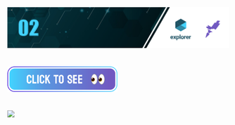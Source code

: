 <img src="https://github.com/jacksonMarcelinoFreitas/Treine_me/blob/master/images/imagem%20para%20Readme.png?raw=true"/>

#

<p style="align: center">
    <a href="https://jacksonmarcelinofreitas.github.io/Moveis_Customizaveis/" target="_blank">
        <img src="https://github.com/jacksonMarcelinoFreitas/Mentoring_Form/raw/master/Buttom%20to%20see.png" alt="Button to see the project" style="width:250px;">
    </a>
</p>

#

<img width=1080 src="https://user-images.githubusercontent.com/88464195/187088946-cc2a40bc-89ce-430a-87a5-0e2e09034b03.png"/>
